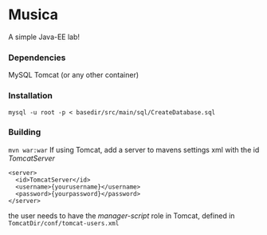# Musica
A simple Java-EE lab!

### Dependencies
MySQL
Tomcat (or any other container)

### Installation
`mysql -u root -p < basedir/src/main/sql/CreateDatabase.sql`

### Building
`mvn war:war`
If using Tomcat, add a server to mavens settings xml with the id *TomcatServer*
```
<server>
  <id>TomcatServer</id>
  <username>{yourusername}</username>
  <password>{yourpassword}</password>
</server>
```
the user needs to have the *manager-script* role in Tomcat, defined in `TomcatDir/conf/tomcat-users.xml`
